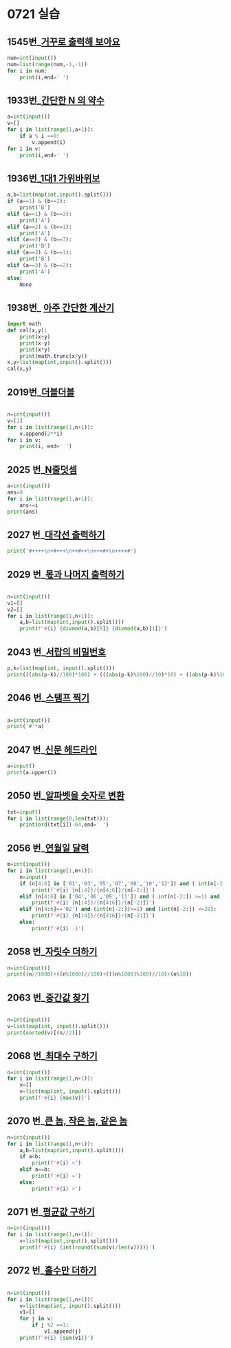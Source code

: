 # 0721 실습



##  1545번_[거꾸로 출력해 보아요](https://swexpertacademy.com/main/userpage/code/userSubmitProblem.do?userId=AXMOQ3u61tMDFAWv#none)

```python
num=int(input())
num=list(range(num,-1,-1))
for i in num:
    print(i,end=' ')

```



## 1933번_[간단한 N 의 약수](https://swexpertacademy.com/main/userpage/code/userSubmitProblem.do?userId=AXMOQ3u61tMDFAWv#none)

```python
a=int(input())
v=[]
for i in list(range(1,a+1)):
    if a % i ==0:
        v.append(i)
for i in v:
    print(i,end=' ')
```



## 1936번_[1대1 가위바위보](https://swexpertacademy.com/main/userpage/code/userSubmitProblem.do?userId=AXMOQ3u61tMDFAWv#none)

```python
a,b=list(map(int,input().split()))
if (a==1) & (b==2):
    print('B')
elif (a==1) & (b==3):
    print('A')
elif (a==2) & (b==1):
    print('A')
elif (a==2) & (b==3):
    print('B')
elif (a==3) & (b==1):
    print('B')
elif (a==3) & (b==2):
    print('A')
else:
    None
```



## 1938번_ [아주 간단한 계산기](https://swexpertacademy.com/main/userpage/code/userSubmitProblem.do?userId=AXMOQ3u61tMDFAWv#none)

```python
import math
def cal(x,y):
    print(x+y)
    print(x-y)
    print(x*y)
    print(math.trunc(x/y))
x,y=list(map(int,input().split()))
cal(x,y)

```





## 2019번_[더블더블](https://swexpertacademy.com/main/userpage/code/userSubmitProblem.do?userId=AXMOQ3u61tMDFAWv#none)

```python

n=int(input())
v=[1]
for i in list(range(1,n+1)):
    v.append(2**i)
for i in v:
    print(i, end=' ')
```



## 2025 번_[N줄덧셈](https://swexpertacademy.com/main/userpage/code/userSubmitProblem.do?userId=AXMOQ3u61tMDFAWv#none)

```python
a=int(input())
ans=0
for i in list(range(1,a+1)):
    ans+=i
print(ans)
```



## 2027 번_[대각선 출력하기](https://swexpertacademy.com/main/userpage/code/userSubmitProblem.do?userId=AXMOQ3u61tMDFAWv#none)

```python
print('#++++\n+#+++\n++#++\n+++#+\n++++#')
```



## 2029 번_[몫과 나머지 출력하기](https://swexpertacademy.com/main/userpage/code/userSubmitProblem.do?userId=AXMOQ3u61tMDFAWv#none)

```python

n=int(input())
v1=[]
v2=[]
for i in list(range(1,n+1)):
    a,b=list(map(int,input().split()))
    print(f'#{i} {divmod(a,b)[0]} {divmod(a,b)[1]}')
```



## 2043 번_[서랍의 비밀번호](https://swexpertacademy.com/main/userpage/code/userSubmitProblem.do?userId=AXMOQ3u61tMDFAWv#none)

```python
p,k=list(map(int, input().split()))
print(((abs(p-k)//100)*100) + (((abs(p-k)%100)//10)*10) + ((abs(p-k)%100)%10) + 1)

```



## 2046 번_[스탬프 찍기](https://swexpertacademy.com/main/userpage/code/userSubmitProblem.do?userId=AXMOQ3u61tMDFAWv#none)

```python

a=int(input())
print('#'*a)
```



## 2047 번_[신문 헤드라인](https://swexpertacademy.com/main/userpage/code/userSubmitProblem.do?userId=AXMOQ3u61tMDFAWv#none)

```python
a=input()
print(a.upper())
```



## 2050 번_[알파벳을 숫자로 변환](https://swexpertacademy.com/main/userpage/code/userSubmitProblem.do?userId=AXMOQ3u61tMDFAWv#none)

```python
txt=input()
for i in list(range(0,len(txt))):
    print(ord(txt[i])-64,end=' ')
```



## 2056 번_[연월일 달력](https://swexpertacademy.com/main/userpage/code/userSubmitProblem.do?userId=AXMOQ3u61tMDFAWv#none)

```python
m=int(input())
for i in list(range(1,m+1)):
    n=input()
    if (n[4:6] in ['01','03','05','07','08','10','12']) and ( int(n[-2:])>=1) and (int(n[-2:]) <=31):
        print(f'#{i} {n[:4]}/{n[4:6]}/{n[-2:]}')
    elif (n[4:6] in ['04','06','09','11']) and ( int(n[-2:]) >=1) and (int(n[-2:]) <=31):
        print(f'#{i} {n[:4]}/{n[4:6]}/{n[-2:]}')
    elif (n[4:6]=='02') and (int(n[-2:])>=1) and (int(n[-2:]) <=28):
        print(f'#{i} {n[:4]}/{n[4:6]}/{n[-2:]}')
    else:
        print(f'#{i} -1')
```



## 2058 번_[자릿수 더하기](https://swexpertacademy.com/main/userpage/code/userSubmitProblem.do?userId=AXMOQ3u61tMDFAWv#none)

```python
n=int(input())
print((n//1000)+((n%1000)//100)+(((n%1000)%100)//10)+(n%10))
```

## 2063 번_[중간값 찾기](https://swexpertacademy.com/main/userpage/code/userSubmitProblem.do?userId=AXMOQ3u61tMDFAWv#none)

```python

n=int(input())
v=list(map(int, input().split()))
print(sorted(v)[(n//2)])
```



## 2068 번_[최대수 구하기](https://swexpertacademy.com/main/userpage/code/userSubmitProblem.do?userId=AXMOQ3u61tMDFAWv#none)

```python
n=int(input())
for i in list(range(1,n+1)):
    v=[]
    v=list(map(int, input().split()))
    print(f'#{i} {max(v)}')
```





## 2070 번_[큰 놈, 작은 놈, 같은 놈](https://swexpertacademy.com/main/userpage/code/userSubmitProblem.do?userId=AXMOQ3u61tMDFAWv#none)

```python
n=int(input())
for i in list(range(1,n+1)):
    a,b=list(map(int,input().split()))
    if a<b:
        print(f'#{i} <')
    elif a==b:
        print(f'#{i} =')
    else:
        print(f'#{i} >')
```



## 2071 번_[평균값 구하기](https://swexpertacademy.com/main/userpage/code/userSubmitProblem.do?userId=AXMOQ3u61tMDFAWv#none)

```python
n=int(input())
for i in list(range(1,n+1)):
    v=list(map(int,input().split()))
    print(f'#{i} {int(round((sum(v)/len(v))))}')
```

## 2072 번_[홀수만 더하기](https://swexpertacademy.com/main/userpage/code/userSubmitProblem.do?userId=AXMOQ3u61tMDFAWv#none)

```python

n=int(input())
for i in list(range(1,n+1)):
    v=list(map(int, input().split()))
    v1=[]
    for j in v:
        if j %2 ==1:
            v1.append(j)
    print(f'#{i} {sum(v1)}')
```

​    